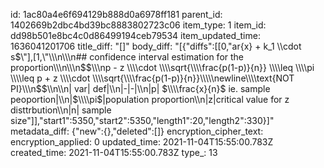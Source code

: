 id: 1ac80a4e6f694129b888d0a6978ff181
parent_id: 1402669b2dbc4bd39bc8883802723c06
item_type: 1
item_id: dd98b501e8bc4c0d86499194ceb79534
item_updated_time: 1636041201706
title_diff: "[]"
body_diff: "[{\"diffs\":[[0,\"ar{x} + k_1 \\\\cdot s$\"],[1,\"\\\n\\\n## confidence interval estimation for the proportion\\\n\\\n$$\\\np - z \\\\cdot \\\\sqrt{\\\\frac{p(1-p)}{n}} \\\\leq \\\\pi \\\\leq p + z \\\\cdot \\\\sqrt{\\\\frac{p(1-p)}{n}}\\\\\newline\\\\text{NOT PI}\\\n$$\\\n\\\n| var| def|\\\n|-|-|\\\n|p| $\\\\frac{x}{n}$ ie. sample peoportion|\\\n|$\\\\pi$|population proportion\\\n|z|critical value for z disttrbution\\\n|n| sample size\"]],\"start1\":5350,\"start2\":5350,\"length1\":20,\"length2\":330}]"
metadata_diff: {"new":{},"deleted":[]}
encryption_cipher_text: 
encryption_applied: 0
updated_time: 2021-11-04T15:55:00.783Z
created_time: 2021-11-04T15:55:00.783Z
type_: 13